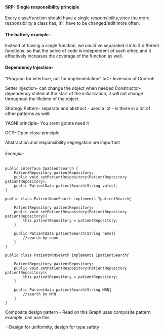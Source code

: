 #### SRP- Single responsibility principle
Every class/function should have a single responsibility,since the more responsibility a class has, it'll have to be changed/edit more often.

#### The battery example-- 
Instead of having a single function, we could've separated it into 3 different functions.
so that the peice of code is independent of each other, and it effectively increases the coverage of the function as well.


#### Dependency Injection- 
"Program for interface, not for implementation"
IoC- Inversion of Control- 

Setter injection- can change the object when needed
Constructor- dependency stated at the start of the initialization, it will not change throughout the lifetime of the object

Strategy Pattern- separate and abstract
		- used a lot
		- is there in a lot of other patterns as well.
		
YAGNI principle- You arent gonna need it

OCP- Open close principle

Abstraction and responsibility segregation are important

###### Example-
```
public interface IpatientSearch {
	PatientRepository patientRepository;
	public void setPatientRespository(PatientRepository patientRepository);
	public PatientData patientSearch(String value);
} 

public class PatientNameSearch implements IpatientSearch{

	PatientRepository patientRepository;
	public void setPatientRespository(PatientRepository patientRepository){
		this.patientRepository = patientRepository;
	}

	public Patientdata patientSearch(String name){
		//search by name
	}
}

public class PatientMRNSearch implements IpatientSearch{

	PatientRepository patientRepository;
	public void setPatientRespository(PatientRepository patientRepository){
		this.patientRepository = patientRepository;
	}

	public Patientdata patientSearch(String MRN{
		//search by MRN
	}
}
```

Composite design pattern - Read on this
Graph uses composite pattern example, can use this

--Design for uniformity, design for type safety 
